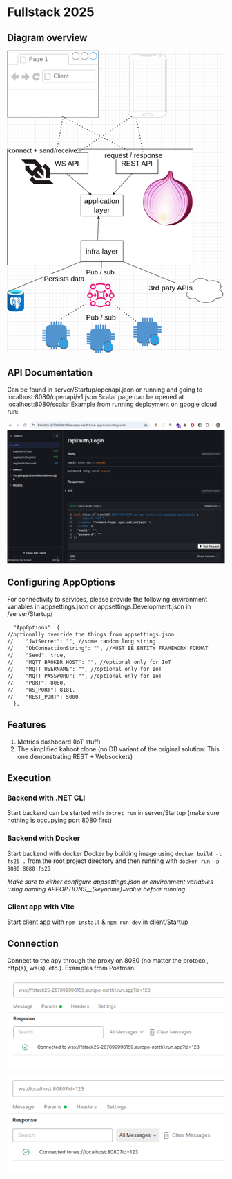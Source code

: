# Fullstack 2025

## Diagram overview
![alt text](assets/fs25.drawio.png)


## API Documentation

Can be found in server/Startup/openapi.json or running and going to localhost:8080/openapi/v1.json
Scalar page can be opened at localhost:8080/scalar
Example from running deployment on google cloud run:

![alt text](assets/scalar-view.png)



## Configuring AppOptions

For connectivity to services, please provide the following environment variables in appsettings.json or appsettings.Development.json in /server/Startup/

```
  "AppOptions": {
//optionally override the things from appsettings.json
//    "JwtSecret": "", //some random long string
//    "DbConnectionString": "", //MUST BE ENTITY FRAMEWORK FORMAT
//    "Seed": true,
//    "MQTT_BROKER_HOST": "", //optional only for IoT
//    "MQTT_USERNAME": "", //optional only for IoT
//    "MQTT_PASSWORD": "", //optional only for IoT
//    "PORT": 8080,
//    "WS_PORT": 8181,
//    "REST_PORT": 5000
  },
```

## Features

1. Metrics dashboard (IoT stuff)
2. The simplified kahoot clone (no DB variant of the original solution: This one demonstrating REST + Websockets)

## Execution

### Backend with .NET CLI

Start backend can be started with `dotnet run` in server/Startup (make sure nothing is occupying port 8080 first)

### Backend with Docker

Start backend with docker Docker by building image using `docker build -t fs25 .` from the root project directory and then running with `docker run -p 8080:8080 fs25`

*Make sure to either configure appsettings.json or environment variables using naming APPOPTIONS__(keyname)=value before running.*

### Client app with Vite

Start client app with `npm install` & `npm run dev` in client/Startup

## Connection

Connect to the apy through the proxy on 8080 (no matter the protocol, http(s), ws(s), etc.). Examples from Postman:

![alt text](assets/connect-cloud.png)

![alt text](assets/connect-local.png)